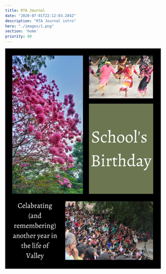 ```yaml
---
title: RTA Journal
date: "2020-07-01T22:12:03.284Z"
description: "RTA Journal intro"
hero: "./images/1.png"
section: 'home'
priority: 60
---
```


![1](./1.png)
